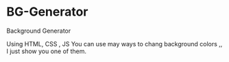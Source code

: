 # BG-Generator
Background Generator

Using HTML, CSS , JS You can use may ways to chang background colors ,, I just show you one of them.
